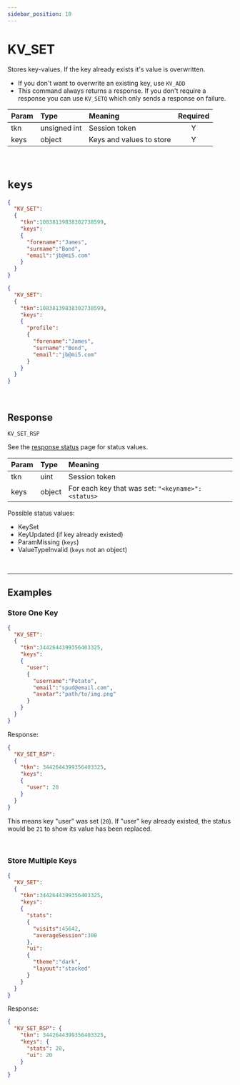 ```yaml
---
sidebar_position: 10
---
```


# KV_SET
Stores key-values. If the key already exists it's value is overwritten.

- If you don't want to overwrite an existing key, use `KV_ADD`
- This command always returns a response. If you don't require a response you can use `KV_SETQ` which only sends a response on failure.



|Param|Type|Meaning|Required|
|:---|:---|:---|:---:|
|tkn|unsigned int|Session token|Y|
|keys|object|Keys and values to store|Y|


<br/>

# `keys`


```json title="Store three keys (forename, surname, email)"
{
  "KV_SET":
  {
    "tkn":10838139838302738599,
    "keys":
    {
      "forename":"James",
      "surname":"Bond",
      "email":"jb@mi5.com"
    }
  }
}
```

```json title="The above can be also stored as an object in a single key (profile)"
{
  "KV_SET":
  {
    "tkn":10838139838302738599,
    "keys":
    {
      "profile":
      {
        "forename":"James",
        "surname":"Bond",
        "email":"jb@mi5.com"
      }      
    }
  }
}
```

<br/>


## Response

`KV_SET_RSP`

See the [response status](./../Statuses) page for status values.


|Param|Type|Meaning|
|:---|:---|:---|
|tkn|uint|Session token|
|keys|object|For each key that was set: `"<keyname>":<status>`|


Possible status values:

- KeySet
- KeyUpdated (if key already existed)
- ParamMissing (`keys`)
- ValueTypeInvalid (`keys` not an object)

<br/>
<hr/>

## Examples

### Store One Key

```json
{
  "KV_SET":
  {
    "tkn":3442644399356403325,
    "keys":
    {
      "user":
      {
        "username":"Potato",
        "email":"spud@email.com",
        "avatar":"path/to/img.png"
      }
    }
  }
}
```

Response:

```json
{
  "KV_SET_RSP":
  {
    "tkn": 3442644399356403325,
    "keys":
    {
      "user": 20
    }
  }
}
```

This means key "user" was set (`20`). If "user" key already existed, the status would be `21` to show its value has been replaced.

<br/>

### Store Multiple Keys

```json
{
  "KV_SET":
  {
    "tkn":3442644399356403325,
    "keys":
    {
      "stats":
      {
        "visits":45642,
        "averageSession":300
      },
      "ui":
      {
        "theme":"dark",
        "layout":"stacked"
      }
    }
  }
}
```


Response:

```json
{
  "KV_SET_RSP": {
    "tkn": 3442644399356403325,
    "keys": {
      "stats": 20,
      "ui": 20
    }
  }
}
```
